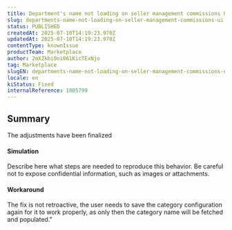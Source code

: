 ```yaml
---
title: Department's name not loading on seller management commissions UI
slug: departments-name-not-loading-on-seller-management-commissions-ui
status: PUBLISHED
createdAt: 2025-07-10T14:19:23.970Z
updatedAt: 2025-07-10T14:19:23.970Z
contentType: knownIssue
productTeam: Marketplace
author: 2mXZkbi0oi061KicTExNjo
tag: Marketplace
slugEN: departments-name-not-loading-on-seller-management-commissions-ui
locale: en
kiStatus: Fixed
internalReference: 1005799
---
```


## Summary


The adjustments have been finalized


#### Simulation


Describe here what steps are needed to reproduce this behavior. Be careful not to expose confidential information, such as images or attachments.


#### Workaround


The fix is not retroactive, the user needs to save the category configuration again for it to work properly, as only then the category name will be fetched and populated."



